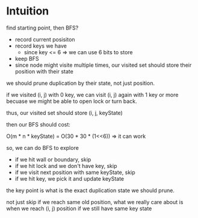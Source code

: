 # Intuition

find starting point, then BFS?
- record current posisiton
- record keys we have
  - since key <= 6 => we can use 6 bits to store
- keep BFS
- since node might visite multiple times, our visited set should store their position with their state

we should prune duplication by their state, not just position.

if we visited (i, j) with 0 key, we can visit (i, j) again with 1 key or more becuase we might be able to open lock or turn back.

thus, our visited set should store (i, j, keyState)

then our BFS should cost:

O(m * n * keyState) = O(30 * 30 * (1<<6)) => it can work

so, we can do BFS to explore

- if we hit wall or boundary, skip
- if we hit lock and we don't have key, skip
- if we visit next position with same keyState, skip
- if we hit key, we pick it and update keyState


the key point is what is the exact duplication state we should prune.

not just skip if we reach same old position, what we really care about is when we reach (i, j) position if we still have same key state